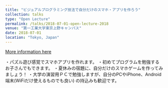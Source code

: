 ```yaml
---
title: "ビジュアルプログラミング技法で自分だけのスマホ・アプリを作ろう"
collection: talks
type: "Open Lecture"
permalink: /talks/2018-07-01-open-lecture-2018
venue: "第一工業大学東京上野キャンパス"
date: 2018-07-01
location: "Tokyo, Japan"
---
```


[More information here](https://ditu.jp/2018/04/04/2018-open-lecture/)

・パズル遊び感覚でスマホアプリを作れます。
・初めてプログラムを勉強するお子さんでもできます。
・夏休みの宿題に、自分だけのスマホゲームを作ってみましょう！
・大学の演習用ＰＣで勉強しますが、自分のPCやiPhone、Android端末(WiFiだけ使えるものでも良い) の持込みも歓迎です。

